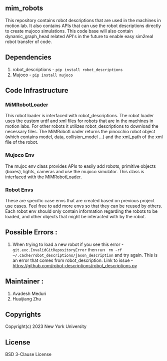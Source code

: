 ## mim_robots

This repository contains robot descriptions that are used in the machines in motion lab. It also contains APIs that can use the robot descriptions directly to create mujoco simulations. This code base will also contain dynamic_graph_head related API's in the future to enable 
easy sim2real robot transfer of code. 

## Dependencies
1. robot_descriptions - ```pip install robot_descriptions```
2. Mujoco - ```pip install mujoco```

## Code Infrastructure

### MiMRobotLoader 
This robot loader is interfaced with robot_descriptions. The robot loader uses the custom urdf and xml files for robots that are in the 
machines in motion labs. For other robots it utilizes robot_descriptions to download the necessary files. The MiMRobotLoader returns the pinocchio 
robot object (which contains model, data, collision_model ...) and the xml_path of the xml file of the robot. 

### Mujoco Env
The mujoc env class provides APIs to easily add robots, primitive objects (boxes), lights, cameras and use the mujoco simulator. This class is 
interfaced with the MiMRobotLoader. 

### Robot Envs 
These are specific case envs that are created based on previous project use cases. Feel free to add more envs so that they can be reused by others. 
Each robot env should only contain information regarding the robots to be loaded, and other objects that might be interacted with by the robot. 


## Possible Errors :
1. When trying to load a new robot if you see this error - ``` git.exc.InvalidGitRepositoryError ``` then run ``` rm -rf ~/.cache/robot_descriptions/jaxon_description``` and try again. This is an error that comes from robot_description. Link to issue - https://github.com/robot-descriptions/robot_descriptions.py

## Maintainer :

1. Avadesh Meduri
2. Huaijiang Zhu

## Copyrights

Copyright(c) 2023 New York University

## License

BSD 3-Clause License